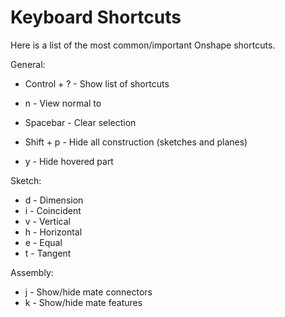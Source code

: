 # Keyboard Shortcuts

Here is a list of the most common/important Onshape shortcuts.

General:

- Control + ? - Show list of shortcuts
- n - View normal to

- Spacebar - Clear selection
- Shift + p - Hide all construction (sketches and planes)
- y - Hide hovered part

Sketch:

- d - Dimension
- i - Coincident
- v - Vertical
- h - Horizontal
- e - Equal
- t - Tangent

Assembly:

- j - Show/hide mate connectors
- k - Show/hide mate features
